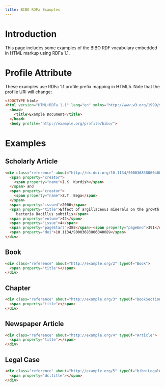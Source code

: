 ```yaml
---
title: BIBO RDFa Examples
---
```

# Introduction

This page includes some examples of the BIBO RDF vocabulary embedded in HTML markup using RDFa 1.1.

# Profile Attribute

These examples use RDFa 1.1 profile prefix mapping in HTML5. Note that the profile URI will change:

```html
<!DOCTYPE html>
<html version="HTML+RDFa 1.1" lang="en" xmlns="http://www.w3.org/1999/xhtml">
  <head>
    <title>Example Document</title>
  </head>
  <body profile="http://example.org/profile/bibo/">
```

# Examples

## Scholarly Article

```html
<div class="reference" about="http://dx.doi.org/10.1134/S0003683806040089" typeOf="AcademicArticle">
  <span property="creator">
    <span property="name">I.K. Kurdish</span>
  </span> and 
  <span property="creator">
    <span property="name">Z.T. Bega</span>
  </span>
  <span property="issued">2006</span>
  <span property="title">Effect of argillaceous minerals on the growth of phosphate-mobilizing 
     bacteria Bacillus subtilis</span>
  <span property="volume">42</span>
  <span property="issue">4</span>
  <span property="pageStart">388</span>-<span property="pageEnd">391</span>
  <span property="doi">10.1134/S0003683806040089</span>
</div>
```

## Book

```html
<div class="reference" about="http://example.org/2" typeOf="Book">
  <span property="title"></span>
</div>
```

## Chapter

```html
<div class="reference" about="http://example.org/3" typeOf="BookSection">
  <span property="title"></span>
</div>
```

## Newspaper Article

```html
<div class="reference" about="http://example.org/4" typeOf="Article">
  <span property="title"></span>
</div>
```

## Legal Case

```html
<div class="reference" about="http://example.org/5" typeOf="bibo:LegalCaseDocument">
  <span property="dc:title"></span>
</div>
```

